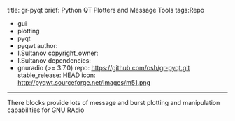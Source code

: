 title: gr-pyqt
brief: Python QT Plotters and Message Tools 
tags:Repo
  - gui
  - plotting
  - pyqt
  - pyqwt
author:
  - I.Sultanov 
copyright_owner:
  - I.Sultanov 
dependencies:
  - gnuradio (>= 3.7.0)
repo: https://github.com/osh/gr-pyqt.git
stable_release: HEAD
icon: http://pyqwt.sourceforge.net/images/m51.png
---

There blocks provide lots of message and burst plotting and
manipulation capabilities for GNU RAdio

